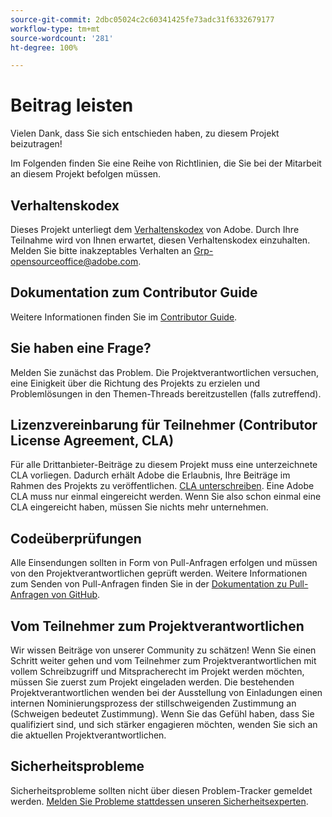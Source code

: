 ```yaml
---
source-git-commit: 2dbc05024c2c60341425fe73adc31f6332679177
workflow-type: tm+mt
source-wordcount: '281'
ht-degree: 100%

---
```

# Beitrag leisten

Vielen Dank, dass Sie sich entschieden haben, zu diesem Projekt beizutragen!

Im Folgenden finden Sie eine Reihe von Richtlinien, die Sie bei der Mitarbeit an diesem Projekt befolgen müssen.

## Verhaltenskodex

Dieses Projekt unterliegt dem [Verhaltenskodex](code-of-conduct.md) von Adobe. Durch Ihre Teilnahme wird von Ihnen erwartet, diesen Verhaltenskodex einzuhalten. Melden Sie bitte inakzeptables Verhalten an
[Grp-opensourceoffice@adobe.com](mailto:Grp-opensourceoffice@adobe.com).

## Dokumentation zum Contributor Guide

Weitere Informationen finden Sie im [Contributor Guide](https://experienceleague.adobe.com/docs/contributor/contributor-guide/introduction.html?lang=de).

## Sie haben eine Frage?

Melden Sie zunächst das Problem. Die Projektverantwortlichen versuchen, eine Einigkeit über die Richtung des Projekts zu erzielen und Problemlösungen in den Themen-Threads bereitzustellen (falls zutreffend).

## Lizenzvereinbarung für Teilnehmer (Contributor License Agreement, CLA)

Für alle Drittanbieter-Beiträge zu diesem Projekt muss eine unterzeichnete CLA vorliegen. Dadurch erhält Adobe die Erlaubnis, Ihre Beiträge im Rahmen des Projekts zu veröffentlichen. [CLA unterschreiben](http://opensource.adobe.com/cla.html). Eine Adobe CLA muss nur einmal eingereicht werden. Wenn Sie also schon einmal eine CLA eingereicht haben, müssen Sie nichts mehr unternehmen.

## Codeüberprüfungen

Alle Einsendungen sollten in Form von Pull-Anfragen erfolgen und müssen von den Projektverantwortlichen geprüft werden. Weitere Informationen zum Senden von Pull-Anfragen finden Sie in der [Dokumentation zu Pull-Anfragen von GitHub](https://help.github.com/articles/about-pull-requests/).

<!--
Lastly, please follow the [pull request template](PULL_REQUEST_TEMPLATE.md) when
submitting a pull request!
-->

## Vom Teilnehmer zum Projektverantwortlichen

Wir wissen Beiträge von unserer Community zu schätzen! Wenn Sie einen Schritt weiter gehen und vom Teilnehmer zum Projektverantwortlichen mit vollem Schreibzugriff und Mitspracherecht im Projekt werden möchten, müssen Sie zuerst zum Projekt eingeladen werden. Die bestehenden Projektverantwortlichen wenden bei der Ausstellung von Einladungen einen internen Nominierungsprozess der stillschweigenden Zustimmung an (Schweigen bedeutet Zustimmung). Wenn Sie das Gefühl haben, dass Sie qualifiziert sind, und sich stärker engagieren möchten, wenden Sie sich an die aktuellen Projektverantwortlichen.

## Sicherheitsprobleme

Sicherheitsprobleme sollten nicht über diesen Problem-Tracker gemeldet werden. [Melden Sie Probleme stattdessen unseren Sicherheitsexperten](https://helpx.adobe.com/de/security/alertus.html).

